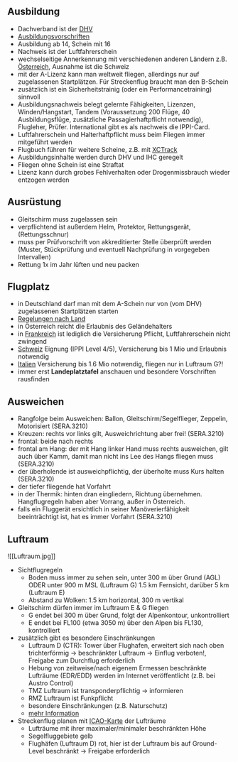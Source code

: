 ## Ausbildung
- Dachverband ist der [DHV](https://www.dhv.de/home-deutsch/)
- [Ausbildungsvorschriften](http://www.dhv.de/typo/Luftrecht.335.0.html)
- Ausbildung ab 14, Schein mit 16
- Nachweis ist der Luftfahrerschein
- wechselseitige Annerkennung mit verschiedenen anderen Ländern z.B. [Österreich](https://www.dhv.de/fileadmin/user_upload/monatsordner/2004-06/Ausbildung/Gegenseitige_Anerkennung_von_in__sterreich_und_in_Deutschl_.pdf), Ausnahme ist die Schweiz
- mit der A-Lizenz kann man weltweit fliegen, allerdings nur auf zugelassenen Startplätzen. Für Streckenflug braucht man den B-Schein
- zusätzlich ist ein Sicherheitstrainig (oder ein Performancetraining) sinnvoll
- Ausbildungsnachweis belegt gelernte Fähigkeiten, Lizenzen, Winden/Hangstart, Tandem (Voraussetzung 200 Flüge, 40 Ausbildungsflüge, zusätzliche Passagierhaftpflicht notwendig), Flugleher, Prüfer. International gibt es als nachweis die IPPI-Card.
- Luftfahrerschein und Halterhaftpflicht muss beim Fliegen immer mitgeführt werden
- Flugbuch führen für weitere Scheine, z.B. mit [XCTrack](https://xctrack.org/)
- Ausbildungsinhalte werden durch DHV und IHC geregelt
- Fliegen ohne Schein ist eine Straftat
- Lizenz kann durch grobes Fehlverhalten oder Drogenmissbrauch wieder entzogen werden

## Ausrüstung
- Gleitschirm muss zugelassen sein
- verpflichtend ist außerdem Helm, Protektor, Rettungsgerät, (Rettungsschnur)
- muss per Prüfvorschrift von akkreditierter Stelle überprüft werden (Muster, Stückprüfung und eventuell Nachprüfung in vorgegeben Intervallen)
- Rettung 1x im Jahr lüften und neu packen

## Flugplatz
- in Deutschland darf man mit dem A-Schein nur von (vom DHV) zugelassenen Startplätzen starten
- [Regelungen nach Land]()
- in Österreich reicht die Erlaubnis des Geländehalters
- in [Frankreich](https://federation.ffvl.fr/french-flying-rules) ist lediglich die Versicherung Pflicht, Luftfahrerschein nicht zwingend
- [Schweiz](https://www.shv-fsvl.ch/ausbildung/auslaendische-lizenz/) Eignung (IPPI Level 4/5), Versicherung bis 1 Mio und Erlaubnis notwendig
- [Italien](https://www.fivl.it/index.php/welcome-foreign-pilots/welcome-foreign-pilots-2) Versicherung bis 1.6 Mio notwendig, fliegen nur in Luftraum G?!
- immer erst **Landeplatztafel** anschauen und besondere Vorschriften rausfinden

## Ausweichen
- Rangfolge beim Ausweichen: Ballon, Gleitschirm/Segelflieger, Zeppelin, Motorisiert (SERA.3210)
- Kreuzen: rechts vor links gilt, Ausweichrichtung aber frei! (SERA.3210)
- frontal: beide nach rechts
- frontal am Hang: der mit Hang linker Hand muss rechts ausweichen, gilt auch über Kamm, damit man nicht ins Lee des Hangs fliegen muss (SERA.3210)
- der überholende ist ausweichpflichtig, der überholte muss Kurs halten (SERA.3210)
- der tiefer fliegende hat Vorfahrt
- in der Thermik: hinten dran eingliedern, Richtung übernehmen. Hangflugregeln haben aber Vorrang, außer in Österreich.
- falls ein Fluggerät ersichtlich in seiner Manöverierfähigkeit beeinträchtigt ist, hat es immer Vorfahrt (SERA.3210)

## Luftraum
![[Luftraum.jpg]]
- Sichtflugregeln
	- Boden muss immer zu sehen sein, unter 300 m über Grund (AGL) ODER unter 900 m MSL (Luftraum G) 1.5 km Fernsicht, darüber 5 km (Luftraum E)
	- Abstand zu Wolken: 1.5 km horizontal, 300 m vertikal
- Gleitschirm dürfen immer im Luftraum E & G fliegen
	- G endet bei 300 m über Grund, folgt der Alpenkontour, unkontrolliert
	- E endet bei FL100 (etwa 3050 m) über den Alpen bis FL130, kontrolliert
- zusätzlich gibt es besondere Einschränkungen
	- Luftraum D (CTR): Tower über Flughafen, erweitert sich nach oben trichterförmig -> beschränkter Luftraum -> Einflug verboten!, Freigabe zum Durchflug erforderlich
	- Hebung von zeitweise/nach eigenem Ermessen beschränkte Lufträume (EDR/EDD) werden im Internet veröffentlicht (z.B. bei Austro Control)
	- TMZ Luftraum ist transponderpflichtig -> informieren
	- RMZ Luftraum ist Funkpflicht
	- besondere Einschränkungen (z.B. Naturschutz)
	- [mehr Information](https://www.idafe.com/German/32b_Luftraum.html)
- Streckenflug planen mit [ICAO-Karte](https://secais.dfs.de/pilotservice/service/aup/aup_edit_map.jsp#mapViewStart) der Lufträume
	- Lufträume mit ihrer maximaler/minimaler beschränkten Höhe
	- Segelfluggebiete gelb
	- Flughäfen (Luftraum D) rot, hier ist der Luftraum bis auf Ground-Level beschränkt -> Freigabe erforderlich